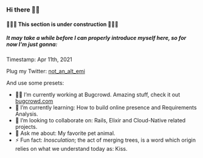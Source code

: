 ### Hi there 👏🗿

#### 🚧🚧🚧 This section is under construction 🚧🚧🚧

##### It may take a while before I can properly introduce myself here, so for now I'm just gonna:

Timestamp: Apr 11th, 2021

Plug my Twitter: [not_an_alt_emi](https://twitter.com/notanaltemi)

And use some presets:

- 👨‍💻 I’m currently working at Bugcrowd. Amazing stuff, check it out [bugcrowd.com](https://youtu.be/dQw4w9WgXcQ)
- 🌱 I’m currently learning: How to build online presence and Requirements Analysis.
- 👯 I’m looking to collaborate on: Rails, Elixir and Cloud-Native related projects.
- 💬 Ask me about: My favorite pet animal.
- ⚡ Fun fact: _Inosculation_; the act of merging trees, is a word which origin relies on what we understand today as: Kiss.
